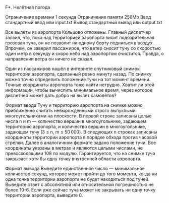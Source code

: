 F*. Нелётная погода

Ограничение времени	1 секунда
Ограничение памяти	256Mb
Ввод	стандартный ввод или input.txt
Вывод	стандартный вывод или output.txt

Все вылеты из аэропорта Кольцово отложены. Главный диспетчер заявил, что, пока над территорией аэропорта висит подозрительная грозовая туча, он не позволит ни одному борту подняться в воздух. Впрочем, он заверил пассажиров, что ветер сносит тучу со скоростью один метр в секунду и скоро небо над аэропортом очистится. Правда, о направлении ветра он ничего не сказал.

Один из пассажиров нашёл в интернете спутниковый снимок территории аэропорта, сделанный ровно минуту назад. По снимку можно точно определить положение тучи на тот момент времени. Точные координаты аэропорта тоже найти нетрудно. Хватит ли этой информации, чтобы вычислить минимальное время, через которое диспетчер может дать добро на вылет самолётов?

Формат ввода
Тучу и территорию аэропорта на снимке можно приближённо считать невырожденными строго выпуклыми многоугольниками на плоскости. В первой строке записаны целые числа n и m — количество вершин в многоугольнике, задающем территорию аэропорта, и количество вершин в многоугольнике, задающем тучу (3 ≤ n, m ≤ 50 000). В следующих n строках записаны координаты территории аэропорта в порядке обхода против часовой стрелки. Далее в аналогичном формате задано положение тучи. Все координаты указаны в метрах и являются целыми числами, не превосходящими 108 по модулю. Гарантируется, что на снимке туча закрывает хотя бы одну точку внутренней области аэропорта.

Формат вывода
Выведите единственное число — минимальное количество секунд, которое может пройти до того момента, когда ни одна точка территории аэропорта не будет находиться под тучей. Выведите ответ с абсолютной или относительной погрешностью не более 10-6. Если уже сейчас туча может не закрывать ни одну точку территории аэропорта, выведите 0.